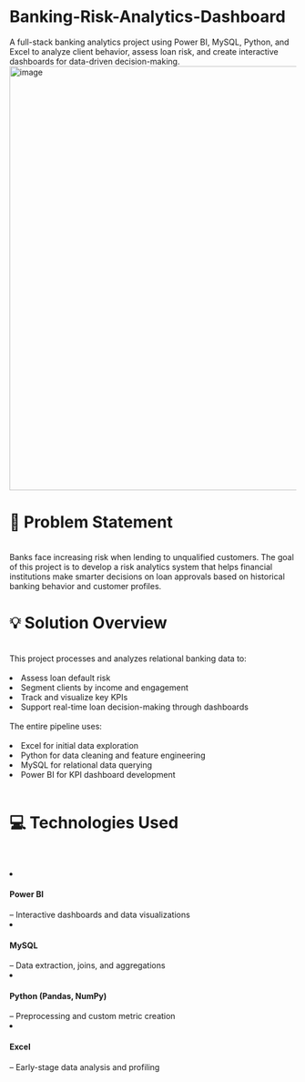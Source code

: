 # Banking-Risk-Analytics-Dashboard

A full-stack banking analytics project using Power BI, MySQL, Python, and Excel to analyze client behavior, assess loan risk, and create interactive dashboards for data-driven decision-making.
<img width="1280" height="745" alt="image" src="https://github.com/user-attachments/assets/7698988f-1c21-4d3a-aab1-d4ae09eaca8b" />
</br>
<h1>🧠 Problem Statement</h1></br>
Banks face increasing risk when lending to unqualified customers. The goal of this project is to develop a risk analytics system that helps financial institutions make smarter decisions on loan approvals based on historical banking behavior and customer profiles.
</br>
<h1>💡 Solution Overview</h1></br>
This project processes and analyzes relational banking data to:
</br></br>
<li>Assess loan default risk</li>
<li>Segment clients by income and engagement</li>
<li>Track and visualize key KPIs</li>
<li>Support real-time loan decision-making through dashboards
</br></br>
The entire pipeline uses:
</br></br>
<li>Excel for initial data exploration</li>
<li>Python for data cleaning and feature engineering</li>
<li>MySQL for relational data querying</li>
<li>Power BI for KPI dashboard development</li>
</br>
<h1>💻 Technologies Used</h1>
</br></br>
<li><h4>Power BI </h4> – Interactive dashboards and data visualizations</li>
<li><h4>MySQL</h4>– Data extraction, joins, and aggregations</li>
<li><h4>Python (Pandas, NumPy) </h4>– Preprocessing and custom metric creation</li>
<li><h4>Excel</h4> – Early-stage data analysis and profiling</li>


